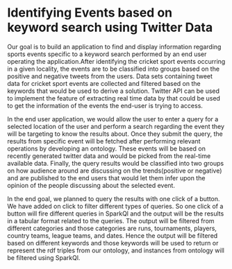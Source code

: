 # Identifying Events based on keyword search using Twitter Data

Our goal is to build an application to find and display information regarding sports events specific to a keyword search performed by an end user operating the application.After identifying
the cricket sport events occurring in a given locality, the events are to be classified into groups based on the positive and negative tweets from the users. Data sets containing tweet
data for cricket sport events are collected and filtered based on the keywords that would be used to derive a solution. Twitter API can be used to implement the feature of extracting real
time data by that could be used to get the information of the events the end-user is trying to access.

In the end user application, we would allow the user to enter a query for a selected location of the user and perform a search regarding the event they will be targeting to know the results
about. Once they submit the query, the results from specific event will be fetched after performing relevant operations by developing an ontology. These events will be based on recently
generated twitter data and would be picked from the real-time available data. Finally, the query results would be classified into two groups on how audience around are discussing on
the trends(positive or negative) and are published to the end users that would let them infer upon the opinion of the people discussing about the selected event.

In the end goal, we planned to query the results with one click of a button. We have added on click to filter different types of queries. So one click of a button will fire different
queries in SparkQl and the output will be the results in a tabular format related to the queries. The output will be filtered from different categories and those categories are runs,
tournaments, players, country teams, league teams, and dates. Hence the output will be filtered based on different keywords and those keywords will be used to return or represent the rdf
triples from our ontology, and instances from ontology will be filtered using SparkQl.
